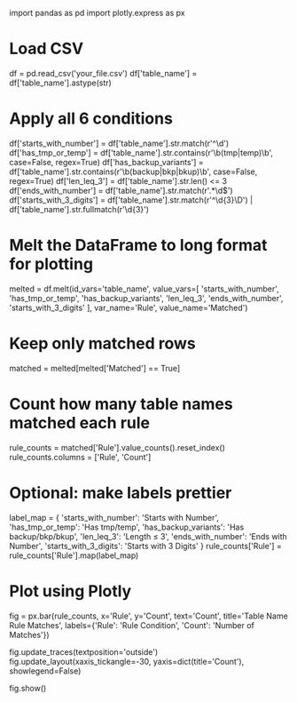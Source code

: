 import pandas as pd
import plotly.express as px

# Load CSV
df = pd.read_csv('your_file.csv')
df['table_name'] = df['table_name'].astype(str)

# Apply all 6 conditions
df['starts_with_number'] = df['table_name'].str.match(r'^\d')
df['has_tmp_or_temp'] = df['table_name'].str.contains(r'\b(tmp|temp)\b', case=False, regex=True)
df['has_backup_variants'] = df['table_name'].str.contains(r'\b(backup|bkp|bkup)\b', case=False, regex=True)
df['len_leq_3'] = df['table_name'].str.len() <= 3
df['ends_with_number'] = df['table_name'].str.match(r'.*\d$')
df['starts_with_3_digits'] = df['table_name'].str.match(r'^\d{3}\D') | df['table_name'].str.fullmatch(r'\d{3}')

# Melt the DataFrame to long format for plotting
melted = df.melt(id_vars='table_name', 
                 value_vars=[
                     'starts_with_number',
                     'has_tmp_or_temp',
                     'has_backup_variants',
                     'len_leq_3',
                     'ends_with_number',
                     'starts_with_3_digits'
                 ],
                 var_name='Rule',
                 value_name='Matched')

# Keep only matched rows
matched = melted[melted['Matched'] == True]

# Count how many table names matched each rule
rule_counts = matched['Rule'].value_counts().reset_index()
rule_counts.columns = ['Rule', 'Count']

# Optional: make labels prettier
label_map = {
    'starts_with_number': 'Starts with Number',
    'has_tmp_or_temp': 'Has tmp/temp',
    'has_backup_variants': 'Has backup/bkp/bkup',
    'len_leq_3': 'Length ≤ 3',
    'ends_with_number': 'Ends with Number',
    'starts_with_3_digits': 'Starts with 3 Digits'
}
rule_counts['Rule'] = rule_counts['Rule'].map(label_map)

# Plot using Plotly
fig = px.bar(rule_counts, x='Rule', y='Count',
             text='Count', title='Table Name Rule Matches',
             labels={'Rule': 'Rule Condition', 'Count': 'Number of Matches'})

fig.update_traces(textposition='outside')
fig.update_layout(xaxis_tickangle=-30, yaxis=dict(title='Count'), showlegend=False)

fig.show()
